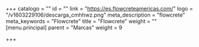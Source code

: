 +++
catalogo = ""
id = ""
link = "https://es.flowcreteamericas.com/"
logo = "/v1603229106/descarga_cmhhwz.png"
meta_description = "flowcrete"
meta_keywords = "Flowcrete"
title = "Flowcrete"
weight = ""
[menu.principal]
parent = "Marcas"
weight = 9

+++
